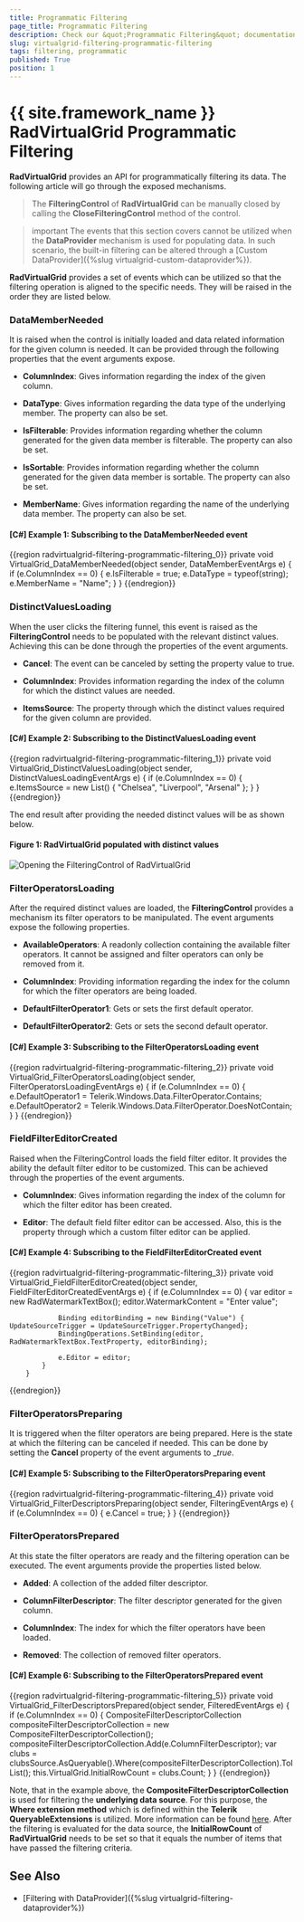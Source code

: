 ```yaml
---
title: Programmatic Filtering
page_title: Programmatic Filtering
description: Check our &quot;Programmatic Filtering&quot; documentation article for the RadVirtualGrid {{ site.framework_name }} control.
slug: virtualgrid-filtering-programmatic-filtering
tags: filtering, programmatic
published: True
position: 1
---
```


# {{ site.framework_name }} RadVirtualGrid Programmatic Filtering

__RadVirtualGrid__ provides an API for programmatically filtering its data. The following article will go through the exposed mechanisms.

> The __FilteringControl__ of __RadVirtualGrid__ can be manually closed by calling the __CloseFilteringControl__ method of the control.

>important The events that this section covers cannot be utilized when the __DataProvider__ mechanism is used for populating data. In such scenario, the built-in filtering can be altered through a [Custom DataProvider]({%slug virtualgrid-custom-dataprovider%}).

__RadVirtualGrid__ provides a set of events which can be utilized so that the filtering operation is aligned to the specific needs. They will be raised in the order they are listed below.

### DataMemberNeeded

It is raised when the control is initially loaded and data related information for the given column is needed. It can be provided through the following properties that the event arguments expose.

* __ColumnIndex__: Gives information regarding the index of the given column.

* __DataType__: Gives information regarding the data type of the underlying member. The property can also be set.

* __IsFilterable__: Provides information regarding whether the column generated for the given data member is filterable. The property can also be set.

* __IsSortable__: Provides information regarding whether the column generated for the given data member is sortable. The property can also be set.

* __MemberName__: Gives information regarding the name of the underlying data member. The property can also be set.

#### __[C#] Example 1: Subscribing to the DataMemberNeeded event__

{{region radvirtualgrid-filtering-programmatic-filtering_0}}
	private void VirtualGrid_DataMemberNeeded(object sender, DataMemberEventArgs e)
        {
            if (e.ColumnIndex == 0)
            {
                e.IsFilterable = true;
                e.DataType = typeof(string);
                e.MemberName = "Name";
            }
        }
{{endregion}}

### DistinctValuesLoading

When the user clicks the filtering funnel, this event is raised as the __FilteringControl__ needs to be populated with the relevant distinct values. Achieving this can be done through the properties of the event arguments.

* __Cancel__: The event can be canceled by setting the property value to true.

* __ColumnIndex__: Provides information regarding the index of the column for which the distinct values are needed.

* __ItemsSource__: The property through which the distinct values required for the given column are provided.

#### __[C#] Example 2: Subscribing to the DistinctValuesLoading event__

{{region radvirtualgrid-filtering-programmatic-filtering_1}}
	private void VirtualGrid_DistinctValuesLoading(object sender, DistinctValuesLoadingEventArgs e)
        {
            if (e.ColumnIndex == 0)
            {
                e.ItemsSource = new List<string>() { "Chelsea", "Liverpool", "Arsenal" };
            }
        }
{{endregion}}

The end result after providing the needed distinct values will be as shown below.

#### __Figure 1: RadVirtualGrid populated with distinct values__
![Opening the FilteringControl of RadVirtualGrid](images/RadVirtualGrid_Programmatic_Filtering_02.png)

### FilterOperatorsLoading

After the required distinct values are loaded, the __FilteringControl__ provides a mechanism its filter operators to be manipulated. The event arguments expose the following properties.

* __AvailableOperators__: A readonly collection containing the available filter operators. It cannot be assigned and filter operators can only be removed from it.

* __ColumnIndex__: Providing information regarding the index for the column for which the filter operators are being loaded.

* __DefaultFilterOperator1__: Gets or sets the first default operator.

* __DefaultFilterOperator2__: Gets or sets the second default operator.

#### __[C#] Example 3: Subscribing to the FilterOperatorsLoading event__
{{region radvirtualgrid-filtering-programmatic-filtering_2}}
	 private void VirtualGrid_FilterOperatorsLoading(object sender, FilterOperatorsLoadingEventArgs e)
        {
            if (e.ColumnIndex == 0)
            {
                e.DefaultOperator1 = Telerik.Windows.Data.FilterOperator.Contains;
                e.DefaultOperator2 = Telerik.Windows.Data.FilterOperator.DoesNotContain;
            }
        }
{{endregion}}

### FieldFilterEditorCreated

Raised when the FilteringControl loads the field filter editor. It provides the ability the default filter editor to be customized. This can be achieved through the properties of the event arguments.

* __ColumnIndex__: Gives information regarding the index of the column for which the filter editor has been created.

* __Editor__: The default field filter editor can be accessed. Also, this is the property through which a custom filter editor can be applied.

#### __[C#] Example 4: Subscribing to the FieldFilterEditorCreated event__

{{region radvirtualgrid-filtering-programmatic-filtering_3}}
	private void VirtualGrid_FieldFilterEditorCreated(object sender, FieldFilterEditorCreatedEventArgs e)
        {
            if (e.ColumnIndex == 0)
            {
                var editor = new RadWatermarkTextBox();
                editor.WatermarkContent = "Enter value";

                Binding editorBinding = new Binding("Value") { UpdateSourceTrigger = UpdateSourceTrigger.PropertyChanged};
                BindingOperations.SetBinding(editor, RadWatermarkTextBox.TextProperty, editorBinding);

                e.Editor = editor;
            }
        }
{{endregion}}

### FilterOperatorsPreparing

It is triggered when the filter operators are being prepared. Here is the state at which the filtering can be canceled if needed. This can be done by setting the __Cancel__ property of the event arguments to __true_.

#### __[C#] Example 5: Subscribing to the FilterOperatorsPreparing event__

{{region radvirtualgrid-filtering-programmatic-filtering_4}}
	private void VirtualGrid_FilterDescriptorsPreparing(object sender, FilteringEventArgs e)
        {
            if (e.ColumnIndex == 0)
            {
                e.Cancel = true;
            }
        }
{{endregion}}

### FilterOperatorsPrepared

At this state the filter operators are ready and the filtering operation can be executed. The event arguments provide the properties listed below.

* __Added__: A collection of the added filter descriptor.

* __ColumnFilterDescriptor__: The filter descriptor generated for the given column.

* __ColumnIndex__: The index for which the filter operators have been loaded.

* __Removed__: The collection of removed filter operators.

#### __[C#] Example 6: Subscribing to the FilterOperatorsPrepared event__

{{region radvirtualgrid-filtering-programmatic-filtering_5}}
	private void VirtualGrid_FilterDescriptorsPrepared(object sender, FilteredEventArgs e)
        {
            if (e.ColumnIndex == 0)
            {
                CompositeFilterDescriptorCollection compositeFilterDescriptorCollection = new CompositeFilterDescriptorCollection();
                compositeFilterDescriptorCollection.Add(e.ColumnFilterDescriptor);
                var clubs = clubsSource.AsQueryable().Where(compositeFilterDescriptorCollection).ToIList();
                this.VirtualGrid.InitialRowCount = clubs.Count;
            }
        }
{{endregion}}

Note, that in the example above, the __CompositeFilterDescriptorCollection__ is used for filtering the __underlying data source__. For this purpose, the __Where extension method__ which is defined within the __Telerik QueryableExtensions__ is utilized. More information can be found [here](https://docs.telerik.com/devtools/wpf/api/telerik.windows.data.queryableextensions#Telerik_Windows_Data_QueryableExtensions_Where_System_Linq_IQueryable_Telerik_Windows_Data_CompositeFilterDescriptorCollection_). After the filtering is evaluated for the data source, the __InitialRowCount__ of __RadVirtualGrid__ needs to be set so that it equals the number of items that have passed the filtering criteria.

## See Also

* [Filtering with DataProvider]({%slug virtualgrid-filtering-dataprovider%})